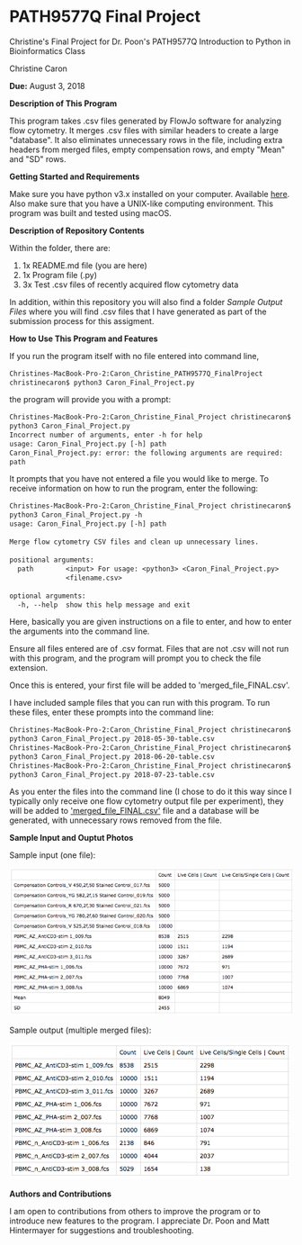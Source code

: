# PATH9577Q Final Project
Christine's Final Project for Dr. Poon's PATH9577Q Introduction to Python in Bioinformatics Class

Christine Caron

**Due:** August 3, 2018

**Description of This Program**

This program takes .csv files generated by FlowJo software for analyzing flow cytometry. 
It merges .csv files with similar headers to create a large "database". 
It also eliminates unnecessary rows in the file, including extra headers from merged files, 
empty compensation rows, and empty "Mean" and "SD" rows.

**Getting Started and Requirements**

Make sure you have python v3.x installed on your computer. Available [here](https://www.python.org/).
Also make sure that you have a UNIX-like computing environment. This program was built and tested using macOS.

**Description of Repository Contents**

Within the folder, there are:
1. 1x README.md file (you are here)
2. 1x Program file (.py)
3. 3x Test .csv files of recently acquired flow cytometry data 

In addition, within this repository you will also find a folder *Sample Output Files* where you will find .csv files that I have generated as part of the submission process for this assigment. 

**How to Use This Program and Features**

If you run the program itself with no file entered into command line,
```shell
Christines-MacBook-Pro-2:Caron_Christine_PATH9577Q_FinalProject christinecaron$ python3 Caron_Final_Project.py
```
the program will provide you with a prompt:
```shell
Christines-MacBook-Pro-2:Caron_Christine_Final_Project christinecaron$ python3 Caron_Final_Project.py
Incorrect number of arguments, enter -h for help
usage: Caron_Final_Project.py [-h] path
Caron_Final_Project.py: error: the following arguments are required: path
```
It prompts that you have not entered a file you would like to merge. To receive information on how 
to run the program, enter the following:
```shell
Christines-MacBook-Pro-2:Caron_Christine_Final_Project christinecaron$ python3 Caron_Final_Project.py -h
usage: Caron_Final_Project.py [-h] path

Merge flow cytometry CSV files and clean up unnecessary lines.

positional arguments:
  path        <input> For usage: <python3> <Caron_Final_Project.py>
              <filename.csv>

optional arguments:
  -h, --help  show this help message and exit
```

Here, basically you are given instructions on a file to enter, and how to enter the arguments into the command line.

Ensure all files entered are of .csv format. Files that are not .csv will not run with this program,
and the program will prompt you to check the file extension.

Once this is entered, your first file will be added to 'merged_file_FINAL.csv'.

I have included sample files that you can run with this program. To run these files, enter these prompts into the command line:
```shell
Christines-MacBook-Pro-2:Caron_Christine_Final_Project christinecaron$ python3 Caron_Final_Project.py 2018-05-30-table.csv
Christines-MacBook-Pro-2:Caron_Christine_Final_Project christinecaron$ python3 Caron_Final_Project.py 2018-06-20-table.csv
Christines-MacBook-Pro-2:Caron_Christine_Final_Project christinecaron$ python3 Caron_Final_Project.py 2018-07-23-table.csv
```

As you enter the files into the command line (I chose to do it this way since I typically only receive one flow 
cytometry output file per experiment), they will be added to ['merged_file_FINAL.csv'](https://github.com/christinecaron/PATH9577Q-Final-Project/blob/master/Sample%20Output%20Files/merged_file_FINAL.csv) file and a database will be generated, with unnecessary rows removed from the file. 

**Sample Input and Ouptut Photos**

Sample input (one file):

![alt text](https://github.com/christinecaron/PATH9577Q-Final-Project/blob/master/Reference%20Photos/PATH9577Q-Final-Project-sampleinput.png "Sample input")

Sample output (multiple merged files):

![alt text](https://github.com/christinecaron/PATH9577Q-Final-Project/blob/master/Reference%20Photos/PATH9577Q-Final-Project-sampleoutput.png "Sample output")

**Authors and Contributions**

I am open to contributions from others to improve the program or to introduce new features to the program.
I appreciate Dr. Poon and Matt Hintermayer for suggestions and troubleshooting. 
